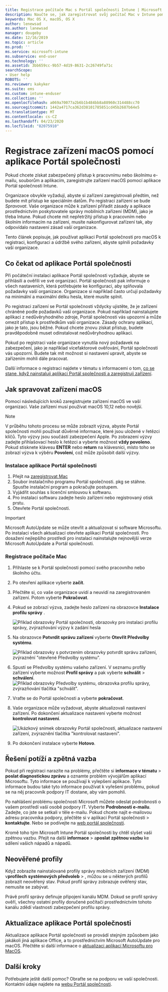 ```yaml
---
title: Registrace počítače Mac s Portál společnosti Intune | Microsoft Docs
description: Naučte se, jak zaregistrovat svůj počítač Mac v Intune pomocí aplikace Portál společnosti.
keywords: Mac OS X, macOS, OS X
author: lenewsad
ms.author: lanewsad
manager: dougeby
ms.date: 12/16/2019
ms.topic: article
ms.prod: ''
ms.service: microsoft-intune
ms.subservice: end-user
ms.technology: ''
ms.assetid: 3bb659cc-9b57-4d19-8631-2c26749fa71c
searchScope:
- User help
ROBOTS: ''
ms.reviewer: kakyker
ms.suite: ems
ms.custom: intune-enduser
ms.collection: ''
ms.openlocfilehash: a069a70077a2b6b1b484bb8a88960c314488cc70
ms.sourcegitcommit: 1442a4717ca362d38101785851cd45b2687b64e5
ms.translationtype: MT
ms.contentlocale: cs-CZ
ms.lasthandoff: 04/23/2020
ms.locfileid: "82075910"
---
```

# <a name="enroll-your-macos-device-using-the-company-portal-app"></a>Registrace zařízení macOS pomocí aplikace Portál společnosti  

Pokud chcete získat zabezpečený přístup k pracovnímu nebo školnímu e-mailu, souborům a aplikacím, zaregistrujte zařízení macOS pomocí aplikace Portál společnosti Intune.

Organizace obvykle vyžadují, abyste si zařízení zaregistrovali předtím, než budete mít přístup ke speciálním datům. Po registraci zařízení se bude *Spravovat*. Vaše organizace může k zařízení přiřadit zásady a aplikace prostřednictvím poskytovatele správy mobilních zařízení (MDM), jako je třeba Intune. Pokud chcete mít nepřetržitý přístup k pracovním nebo školním informacím na zařízení, musíte nakonfigurovat zařízení tak, aby odpovídalo nastavení zásad vaší organizace.  

Tento článek popisuje, jak používat aplikaci Portál společnosti pro macOS k registraci, konfiguraci a údržbě svého zařízení, abyste splnili požadavky vaší organizace.  


## <a name="what-to-expect-from-the-company-portal-app"></a>Co čekat od aplikace Portál společnosti

Při počáteční instalaci aplikace Portál společnosti vyžaduje, abyste se přihlásili a ověřili ve své organizaci. Portál společnosti pak informuje o všech nastaveních, která potřebujete ke konfiguraci, aby splňovala požadavky vaší organizace. Organizace si například často určují požadavky na minimální a maximální délku hesla, které musíte splnit.    

Po registraci zařízení se Portál společnosti vždycky ujistěte, že je zařízení chráněné podle požadavků vaší organizace. Pokud například nainstalujete aplikaci z nedůvěryhodného zdroje, Portál společnosti vás upozorní a může omezit přístup k prostředkům vaší organizace. Zásady ochrany aplikací, jako je tato, jsou běžné. Pokud chcete znovu získat přístup, budete pravděpodobně muset odinstalovat nedůvěryhodnou aplikaci. 

Pokud po registraci vaše organizace vynutila nový požadavek na zabezpečení, jako je například vícefaktorové ověřování, Portál společnosti vás upozorní. Budete tak mít možnost si nastavení upravit, abyste se zařízením mohli dále pracovat.  

Další informace o registraci najdete v tématu s informacemi o tom, [co se stane, když nainstaluji aplikaci Portál společnosti a zaregistruji zařízení](what-happens-if-you-install-the-Company-Portal-app-and-enroll-your-device-in-intune-macos.md).  

## <a name="get-your-macos-device-managed"></a>Jak spravovat zařízení macOS  
Pomocí následujících kroků zaregistrujete zařízení macOS ve vaší organizaci. Vaše zařízení musí používat macOS 10,12 nebo novější.   

> [!NOTE]
> V průběhu tohoto procesu se může zobrazit výzva, abyste Portál společnosti mohli používat důvěrné informace, které jsou uložené v řetězci klíčů. Tyto výzvy jsou součástí zabezpečení Apple. Po zobrazení výzvy zadejte přihlašovací heslo k řetězci a vyberte možnost **vždy povoleno**. Pokud stisknete klávesu **ENTER** nebo **return** na klávesnici, místo toho se zobrazí výzva k výběru **Povolení**, což může způsobit další výzvy.  

### <a name="install-company-portal-app"></a>Instalace aplikace Portál společnosti  
1. Přejít na [zaregistrovat Mac](https://go.microsoft.com/fwlink/?linkid=853070)  
2. Soubor instalačního programu Portál společnosti. pkg se stáhne. Spusťte instalační program a pokračujte postupem. 
3. Vyjádřit souhlas s licenční smlouvou k softwaru. 
4. Pro instalaci softwaru zadejte heslo zařízení nebo registrovaný otisk prstu.  
5. Otevřete Portál společnosti. 

> [!IMPORTANT]
> Microsoft AutoUpdate se může otevřít a aktualizovat si software Microsoftu. Po instalaci všech aktualizací otevřete aplikaci Portál společnosti. Pro dosažení nejlepšího prostředí pro instalaci nainstalujte nejnovější verze Microsoft AutoUpdate a Portál společnosti.  


### <a name="enroll-your-mac"></a>Registrace počítače Mac  


1. Přihlaste se k Portál společnosti pomocí svého pracovního nebo školního účtu.  
2. Po otevření aplikace vyberte **začít**.  
3. Přečtěte si, co vaše organizace uvidí a neuvidí na zaregistrovaném zařízení. Potom vyberte **Pokračovat**.
4.  Pokud se zobrazí výzva, zadejte heslo zařízení na obrazovce **Instalace profilu správy** .

    ![Příklad obrazovky Portál společnosti, obrazovky pro instalaci profilu správy, zvýrazňování výzvy k zadání hesla](./media/install-management-profile-macos-1912.PNG)   
5. Na obrazovce **Potvrdit správu zařízení** vyberte **Otevřít Předvolby systému**.  

    ![Příklad obrazovky s potvrzením obrazovky potvrdit správu zařízení, zvýraznění "otevřené Předvolby systému".](./media/confirm-device-management-macos-1912.PNG)  
6. Spustí se Předvolby systému vašeho zařízení. V seznamu profily zařízení vyberte možnost **Profil správy** a pak vyberte **schválit** > **schválení**.  
    ![Příklad obrazovky Předvolby systému, obrazovka profilu správy, zvýrazňování tlačítka "schválit".](./media/management-profile-approve-macos-1912.PNG)   
1. Vraťte se do Portál společnosti a vyberte **pokračovat**.    
2. Vaše organizace může vyžadovat, abyste aktualizovali nastavení zařízení. Po dokončení aktualizace nastavení vyberte možnost **kontrolovat nastavení**.  

    ![Ukázkový snímek obrazovky Portál společnosti, aktualizace nastavení zařízení, zvýraznění tlačítka "kontrolovat nastavení".](./media/update-settings-mac-1911.PNG)  
9. Po dokončení instalace vyberte **Hotovo**.  


 ## <a name="troubleshooting-and-feedback"></a>Řešení potíží a zpětná vazba   

Pokud při registraci narazíte na problémy, přečtěte si **informace v tématu** > **poslat diagnostickou zprávu** a oznamte problém vývojářům aplikací Microsoftu. Tyto informace se používají k vylepšení aplikace. Tyto informace budou také tyto informace používat k vyřešení problému, pokud se na něj pracovník podpory IT dostane, aby vám pomohli.  

Po nahlášení problému společnosti Microsoft můžete odeslat podrobnosti o vašem prostředí vaší osobě podpory IT. Vyberte **Podrobnosti e-mailu**. Zadejte, co jste se setkali v těle e-mailu. Pokud chcete najít e-mailovou adresu pracovníka podpory, přečtěte si v aplikaci Portál společnosti > **kontaktujte**. Nebo se podívejte na [web portál společnosti](https://go.microsoft.com/fwlink/?linkid=2010980).  
 

Kromě toho tým Microsoft Intune Portál společnosti by chtěl slyšet vaši zpětnou vazbu. Přejít na další **informace** > a**poslat zpětnou vazbu** ke sdílení vašich nápadů a nápadů.  

## <a name="unverified-profiles"></a>Neověřené profily  
Když zobrazíte nainstalované profily správy mobilních zařízení (MDM) v**profilech** **systémových předvoleb** > , můžou se u některých profilů zobrazit neověřený stav. Pokud profil správy zobrazuje ověřený stav, nemusíte se zabývat.  

Právě profil správy definuje připojení kanálu MDM. Dokud se profil správy ověří, všechny ostatní profily doručené počítači prostřednictvím tohoto kanálu zdědí vlastnosti zabezpečení profilu správy.  

## <a name="updating-the-company-portal-app"></a>Aktualizace aplikace Portál společnosti

Aktualizace aplikace Portál společnosti se provádí stejným způsobem jako jakákoli jiná aplikace Office, a to prostřednictvím Microsoft AutoUpdate pro macOS. Přečtěte si další informace o [aktualizaci aplikací Microsoftu pro MacOS](https://support.office.com/article/Check-for-Office-for-Mac-updates-automatically-bfd1e497-c24d-4754-92ab-910a4074d7c1).  

## <a name="next-steps"></a>Další kroky  
Potřebujete ještě další pomoc? Obraťte se na podporu ve vaší společnosti. Kontaktní údaje najdete na [webu Portál společnosti](https://go.microsoft.com/fwlink/?linkid=2010980).  


